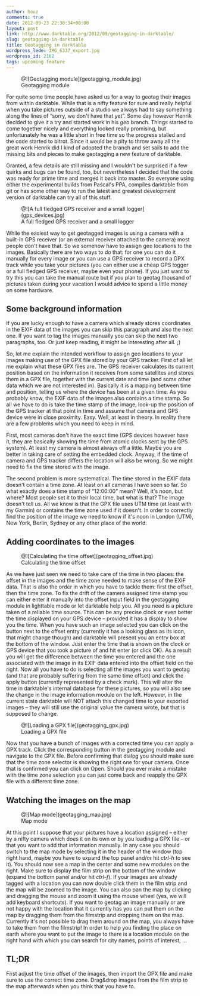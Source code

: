 ```yaml
---
author: houz
comments: true
date: 2012-09-23 22:30:34+00:00
layout: post
link: http://www.darktable.org/2012/09/geotagging-in-darktable/
slug: geotagging-in-darktable
title: Geotagging in darktable
wordpress_lede: IMG_6337_export.jpg
wordpress_id: 2162
tags: upcoming feature
---
```


<figure markdown="span" class="u-pull-left" role="group">
@![Geotagging module](geotagging_module.jpg)
<figcaption>Geotagging module</figcaption>
</figure>

For quite some time people have asked us for a way to geotag their images from within darktable. While that is a nifty feature for sure and really helpful when you take pictures outside of a studio we always had to say something along the lines of “sorry, we don't have that yet”. Some day however Henrik decided to give it a try and started work in his _geo_ branch. Things started to come together nicely and everything looked really promising, but unfortunately he was a little short in free time so the progress stalled and the code started to bitrot. Since it would be a pity to throw away all the great work Henrik did I kind of adopted the branch and set sails to add the missing bits and pieces to make geotagging a new feature of darktable.

Granted, a few details are still missing and I wouldn't be surprised if a few quirks and bugs can be found, too, but nevertheless I decided that the code was ready for prime time and merged it back into master. So everyone using either the experimental builds from Pascal's PPA, compiles darktable from git or has some other way to run the latest and greatest development version of darktable can try all of this stuff.

<figure markdown="span" role="group">
@![A full fledged GPS receiver and a small logger](gps_devices.jpg)
<figcaption>A full fledged GPS receiver and a small logger</figcaption>
</figure>

While the easiest way to get geotagged images is using a camera with a built-in GPS receiver (or an external receiver attached to the camera) most people don't have that. So we somehow have to assign geo locations to the images. Basically there are two ways to do that: for one you can do it manually for every image or you can use a GPS receiver to record a GPX track while you take your pictures (you can either use a cheap GPS logger or a full fledged GPS receiver, maybe even your phone). If you just want to try this you can take the manual route but if you plan to geotag thousand of pictures taken during your vacation I would advice to spend a little money on some hardware.


## Some background information


If you are lucky enough to have a camera which already stores coordinates in the EXIF data of the images you can skip this paragraph and also the next one. If you want to tag the images manually you can skip the next two paragraphs, too. Or just keep reading, it might be interesting after all. ;)

So, let me explain the intended workflow to assign geo locations to your images making use of the GPX file stored by your GPS tracker. First of all let me explain what these GPX files are. The GPS receiver calculates its current position based on the information it receives from some satellites and stores them in a GPX file, together with the current date and time (and some other data which we are not interested in). Basically it is a mapping between time and position, telling us where the device has been at a given time. As you probably know, the EXIF data of the images also contains a time stamp. So all we have to do is take the time stamp of the image, look-up the position of the GPS tracker at that point in time and assume that camera and GPS device were in close proximity. Easy. Well, at least in theory. In reality there are a few problems which you need to keep in mind.

First, most cameras don't have the exact time (GPS devices however have it, they are basically showing the time from atomic clocks sent by the GPS system). At least my camera is almost always off a little. Maybe you are better in taking care of setting the embedded clock. Anyway, if the time of camera and GPS tracker differs the location will also be wrong. So we might need to fix the time stored with the image.

The second problem is more systematical. The time stored in the EXIF data doesn't contain a time zone. At least on all cameras I have seen so far. So what exactly does a time stamp of “12:00:00” mean? Well, it's noon, but where? Most people set it to their local time, but what is that? The image doesn't tell us. All we know is that the GPX file uses UTM time (at least with my Garmin) or contains the time zone used if it doesn't. In order to correctly find the position of the image we need to know if it's noon in London (UTM), New York, Berlin, Sydney or any other place of the world.


## Adding coordinates to the images


<figure markdown="span" role="group">
@![Calculating the time offset](geotagging_offset.jpg)
<figcaption>Calculating the time offset</figcaption>
</figure>

As we have just seen we need to take care of the time in two places: the offset in the images and the time zone needed to make sense of the EXIF data. That is also the order in which you have to tackle them: first the offset, then the time zone. To fix the drift of the camera assigned time stamp you can either enter it manually into the offset input field in the geotagging module in lighttable mode or let darktable help you. All you need is a picture taken of a reliable time source. This can be any precise clock or even better the time displayed on your GPS device&nbsp;– provided it has a display to show you the time. When you have such an image selected you can click on the button next to the offset entry (currently it has a looking glass as its icon, that might change though) and darktable will present you an entry box at the bottom of the window. Just enter the time that is shown on the clock or GPS device that you took a picture of and hit enter (or click OK). As a result you will get the difference between the time you entered and the one associated with the image in its EXIF data entered into the offset field on the right. Now all you have to do is selecting all the images you want to geotag (and that are probably suffering from the same time offset) and click the apply button (currently represented by a check mark). This will alter the time in darktable's internal database for these pictures, so you will also see the change in the image information module on the left. However, in the current state darktable will NOT attach this changed time to your exported images&nbsp;– they will still use the original value the camera wrote, but that is supposed to change.

<figure markdown="span" role="group">
@![Loading a GPX file](geotagging_gpx.jpg)
<figcaption>Loading a GPX file</figcaption>
</figure>

Now that you have a bunch of images with a corrected time you can apply a GPX track. Click the corresponding button in the geotagging module and navigate to the GPX file. Before confirming that dialog you should make sure that the time zone selector is showing the right one for your camera. Once that is confirmed you can click on Open. Should you ever make a mistake with the time zone selection you can just come back and reapply the GPX file with a different time zone.


## Watching the images on the map


<figure markdown="span" role="group">
@![Map mode](geotagging_map.jpg)
<figcaption>Map mode</figcaption>
</figure>

At this point I suppose that your pictures have a location assigned&nbsp;– either by a nifty camera which does it on its own or by you loading a GPX file&nbsp;– or that you want to add that information manually. In any case you should switch to the map mode by selecting it in the header of the window (top right hand, maybe you have to expand the top panel and/or hit _ctrl-h_ to see it). You should now see a map in the center and some new modules on the right. Make sure to display the film strip on the bottom of the window (expand the bottom panel and/or hit _ctrl-f_). If your images are already tagged with a location you can now double click them in the film strip and the map will be zoomed to the image. You can also pan the map by clicking and dragging the mouse and zoom it using the mouse wheel (yes, we will add keyboard shortcuts). If you want to geotag an image manually or are not happy with the location that it currently has you can put them on the map by dragging them from the filmstrip and dropping them on the map. Currently it's not possible to drag them around on the map, you always have to take them from the filmstrip! In order to help you finding the place on earth where you want to put the image to there is a location module on the right hand with which you can search for city names, points of interest, …


## TL;DR


First adjust the time offset of the images, then import the GPX file and make sure to use the correct time zone. Drag&drop images from the film strip to the map afterwards when you think that you have to.
